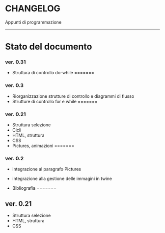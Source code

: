 CHANGELOG
=========

Appunti di programmazione
- - - - - - - - - - - - -

# Stato del documento

### ver. 0.31
* Struttura di controllo do-while
=======

### ver. 0.3
* Riorganizzazione strutture di controllo e diagrammi di flusso
* Strutture di controllo for e while 
=======

### ver. 0.21
* Struttura selezione
* Cicli
* HTML, struttura
* CSS
* Pictures, animazioni
=======

### ver. 0.2

* integrazione al paragrafo Pictures
* integrazione alla gestione delle immagini in twine

* Bibliografia
=======

## ver. 0.21
- Struttura selezione
- HTML, struttura
- CSS
